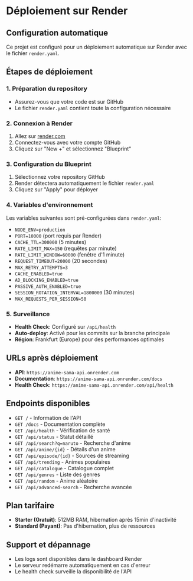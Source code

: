 # Déploiement sur Render

## Configuration automatique

Ce projet est configuré pour un déploiement automatique sur Render avec le fichier `render.yaml`.

## Étapes de déploiement

### 1. Préparation du repository
- Assurez-vous que votre code est sur GitHub
- Le fichier `render.yaml` contient toute la configuration nécessaire

### 2. Connexion à Render
1. Allez sur [render.com](https://render.com)
2. Connectez-vous avec votre compte GitHub
3. Cliquez sur "New +" et sélectionnez "Blueprint"

### 3. Configuration du Blueprint
1. Sélectionnez votre repository GitHub
2. Render détectera automatiquement le fichier `render.yaml`
3. Cliquez sur "Apply" pour déployer

### 4. Variables d'environnement
Les variables suivantes sont pré-configurées dans `render.yaml`:
- `NODE_ENV=production`
- `PORT=10000` (port requis par Render)
- `CACHE_TTL=300000` (5 minutes)
- `RATE_LIMIT_MAX=150` (requêtes par minute)
- `RATE_LIMIT_WINDOW=60000` (fenêtre d'1 minute)
- `REQUEST_TIMEOUT=20000` (20 secondes)
- `MAX_RETRY_ATTEMPTS=3`
- `CACHE_ENABLED=true`
- `AD_BLOCKING_ENABLED=true`
- `PASSIVE_AUTH_ENABLED=true`
- `SESSION_ROTATION_INTERVAL=1800000` (30 minutes)
- `MAX_REQUESTS_PER_SESSION=50`

### 5. Surveillance
- **Health Check**: Configuré sur `/api/health`
- **Auto-deploy**: Activé pour les commits sur la branche principale
- **Région**: Frankfurt (Europe) pour des performances optimales

## URLs après déploiement
- **API**: `https://anime-sama-api.onrender.com`
- **Documentation**: `https://anime-sama-api.onrender.com/docs`
- **Health Check**: `https://anime-sama-api.onrender.com/api/health`

## Endpoints disponibles
- `GET /` - Information de l'API
- `GET /docs` - Documentation complète
- `GET /api/health` - Vérification de santé
- `GET /api/status` - Statut détaillé
- `GET /api/search?q=naruto` - Recherche d'anime
- `GET /api/anime/{id}` - Détails d'un anime
- `GET /api/episode/{id}` - Sources de streaming
- `GET /api/trending` - Animes populaires
- `GET /api/catalogue` - Catalogue complet
- `GET /api/genres` - Liste des genres
- `GET /api/random` - Anime aléatoire
- `GET /api/advanced-search` - Recherche avancée

## Plan tarifaire
- **Starter (Gratuit)**: 512MB RAM, hibernation après 15min d'inactivité
- **Standard (Payant)**: Pas d'hibernation, plus de ressources

## Support et dépannage
- Les logs sont disponibles dans le dashboard Render
- Le serveur redémarre automatiquement en cas d'erreur
- Le health check surveille la disponibilité de l'API